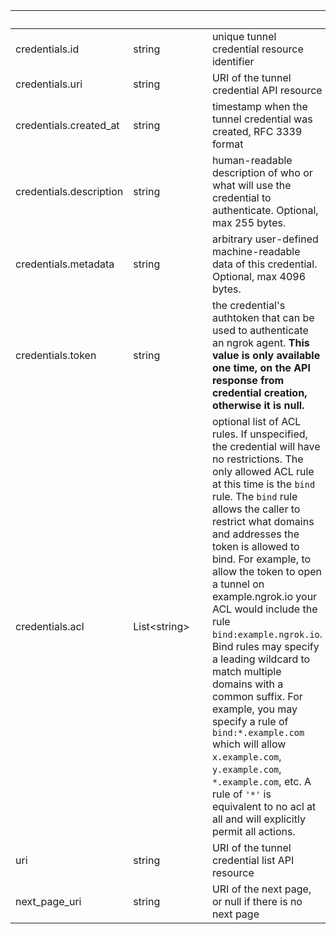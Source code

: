 
|&nbsp;|&nbsp;|&nbsp;|&nbsp;|
|---|---|---|---|
| credentials.id | string | | unique tunnel credential resource identifier |
| credentials.uri | string | | URI of the tunnel credential API resource |
| credentials.created_at | string | | timestamp when the tunnel credential was created, RFC 3339 format |
| credentials.description | string | | human-readable description of who or what will use the credential to authenticate. Optional, max 255 bytes. |
| credentials.metadata | string | | arbitrary user-defined machine-readable data of this credential. Optional, max 4096 bytes. |
| credentials.token | string | | the credential's authtoken that can be used to authenticate an ngrok agent. **This value is only available one time, on the API response from credential creation, otherwise it is null.** |
| credentials.acl | List&lt;string&gt; | | optional list of ACL rules. If unspecified, the credential will have no restrictions. The only allowed ACL rule at this time is the `bind` rule. The `bind` rule allows the caller to restrict what domains and addresses the token is allowed to bind. For example, to allow the token to open a tunnel on example.ngrok.io your ACL would include the rule `bind:example.ngrok.io`. Bind rules may specify a leading wildcard to match multiple domains with a common suffix. For example, you may specify a rule of `bind:*.example.com` which will allow `x.example.com`, `y.example.com`, `*.example.com`, etc. A rule of `'*'` is equivalent to no acl at all and will explicitly permit all actions. |
| uri | string | | URI of the tunnel credential list API resource |
| next_page_uri | string | | URI of the next page, or null if there is no next page |